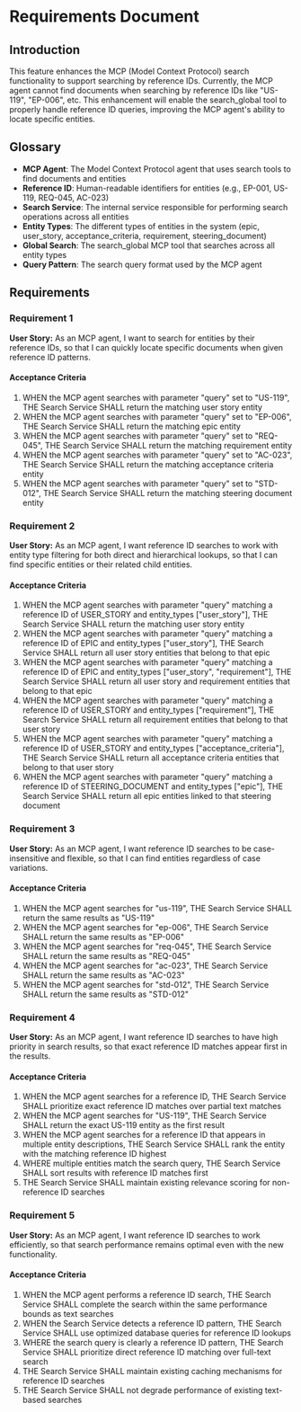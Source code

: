 # Requirements Document

## Introduction

This feature enhances the MCP (Model Context Protocol) search functionality to support searching by reference IDs. Currently, the MCP agent cannot find documents when searching by reference IDs like "US-119", "EP-006", etc. This enhancement will enable the search_global tool to properly handle reference ID queries, improving the MCP agent's ability to locate specific entities.

## Glossary

- **MCP Agent**: The Model Context Protocol agent that uses search tools to find documents and entities
- **Reference ID**: Human-readable identifiers for entities (e.g., EP-001, US-119, REQ-045, AC-023)
- **Search Service**: The internal service responsible for performing search operations across all entities
- **Entity Types**: The different types of entities in the system (epic, user_story, acceptance_criteria, requirement, steering_document)
- **Global Search**: The search_global MCP tool that searches across all entity types
- **Query Pattern**: The search query format used by the MCP agent

## Requirements

### Requirement 1

**User Story:** As an MCP agent, I want to search for entities by their reference IDs, so that I can quickly locate specific documents when given reference ID patterns.

#### Acceptance Criteria

1. WHEN the MCP agent searches with parameter "query" set to "US-119", THE Search Service SHALL return the matching user story entity
2. WHEN the MCP agent searches with parameter "query" set to "EP-006", THE Search Service SHALL return the matching epic entity  
3. WHEN the MCP agent searches with parameter "query" set to "REQ-045", THE Search Service SHALL return the matching requirement entity
4. WHEN the MCP agent searches with parameter "query" set to "AC-023", THE Search Service SHALL return the matching acceptance criteria entity
5. WHEN the MCP agent searches with parameter "query" set to "STD-012", THE Search Service SHALL return the matching steering document entity

### Requirement 2

**User Story:** As an MCP agent, I want reference ID searches to work with entity type filtering for both direct and hierarchical lookups, so that I can find specific entities or their related child entities.

#### Acceptance Criteria

1. WHEN the MCP agent searches with parameter "query" matching a reference ID of USER_STORY and entity_types ["user_story"], THE Search Service SHALL return the matching user story entity
2. WHEN the MCP agent searches with parameter "query" matching a reference ID of EPIC and entity_types ["user_story"], THE Search Service SHALL return all user story entities that belong to that epic
3. WHEN the MCP agent searches with parameter "query" matching a reference ID of EPIC and entity_types ["user_story", "requirement"], THE Search Service SHALL return all user story and requirement entities that belong to that epic
4. WHEN the MCP agent searches with parameter "query" matching a reference ID of USER_STORY and entity_types ["requirement"], THE Search Service SHALL return all requirement entities that belong to that user story
5. WHEN the MCP agent searches with parameter "query" matching a reference ID of USER_STORY and entity_types ["acceptance_criteria"], THE Search Service SHALL return all acceptance criteria entities that belong to that user story
6. WHEN the MCP agent searches with parameter "query" matching a reference ID of STEERING_DOCUMENT and entity_types ["epic"], THE Search Service SHALL return all epic entities linked to that steering document

### Requirement 3

**User Story:** As an MCP agent, I want reference ID searches to be case-insensitive and flexible, so that I can find entities regardless of case variations.

#### Acceptance Criteria

1. WHEN the MCP agent searches for "us-119", THE Search Service SHALL return the same results as "US-119"
2. WHEN the MCP agent searches for "ep-006", THE Search Service SHALL return the same results as "EP-006"
3. WHEN the MCP agent searches for "req-045", THE Search Service SHALL return the same results as "REQ-045"
4. WHEN the MCP agent searches for "ac-023", THE Search Service SHALL return the same results as "AC-023"
5. WHEN the MCP agent searches for "std-012", THE Search Service SHALL return the same results as "STD-012"

### Requirement 4

**User Story:** As an MCP agent, I want reference ID searches to have high priority in search results, so that exact reference ID matches appear first in the results.

#### Acceptance Criteria

1. WHEN the MCP agent searches for a reference ID, THE Search Service SHALL prioritize exact reference ID matches over partial text matches
2. WHEN the MCP agent searches for "US-119", THE Search Service SHALL return the exact US-119 entity as the first result
3. WHEN the MCP agent searches for a reference ID that appears in multiple entity descriptions, THE Search Service SHALL rank the entity with the matching reference ID highest
4. WHERE multiple entities match the search query, THE Search Service SHALL sort results with reference ID matches first
5. THE Search Service SHALL maintain existing relevance scoring for non-reference ID searches

### Requirement 5

**User Story:** As an MCP agent, I want reference ID searches to work efficiently, so that search performance remains optimal even with the new functionality.

#### Acceptance Criteria

1. WHEN the MCP agent performs a reference ID search, THE Search Service SHALL complete the search within the same performance bounds as text searches
2. WHEN the Search Service detects a reference ID pattern, THE Search Service SHALL use optimized database queries for reference ID lookups
3. WHERE the search query is clearly a reference ID pattern, THE Search Service SHALL prioritize direct reference ID matching over full-text search
4. THE Search Service SHALL maintain existing caching mechanisms for reference ID searches
5. THE Search Service SHALL not degrade performance of existing text-based searches